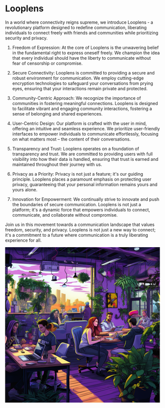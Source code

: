 # Looplens

In a world where connectivity reigns supreme, we introduce Looplens - a revolutionary platform designed to redefine communication, liberating individuals to connect freely with friends and communities while prioritizing security and privacy.

1. Freedom of Expression:
At the core of Looplens is the unwavering belief in the fundamental right to express oneself freely. We champion the idea that every individual should have the liberty to communicate without fear of censorship or compromise.

2. Secure Connectivity:
Looplens is committed to providing a secure and robust environment for communication. We employ cutting-edge encryption technologies to safeguard your conversations from prying eyes, ensuring that your interactions remain private and protected.

3. Community-Centric Approach:
We recognize the importance of communities in fostering meaningful connections. Looplens is designed to facilitate vibrant and engaging community interactions, fostering a sense of belonging and shared experiences.

4. User-Centric Design:
Our platform is crafted with the user in mind, offering an intuitive and seamless experience. We prioritize user-friendly interfaces to empower individuals to communicate effortlessly, focusing on what matters most – the content of their conversations.

5. Transparency and Trust:
Looplens operates on a foundation of transparency and trust. We are committed to providing users with full visibility into how their data is handled, ensuring that trust is earned and maintained throughout their journey with us.

6. Privacy as a Priority:
Privacy is not just a feature; it's our guiding principle. Looplens places a paramount emphasis on protecting user privacy, guaranteeing that your personal information remains yours and yours alone.

7. Innovation for Empowerment:
We continually strive to innovate and push the boundaries of secure communication. Looplens is not just a platform; it's a dynamic force that empowers individuals to connect, communicate, and collaborate without compromise.

Join us in this movement towards a communication landscape that values freedom, security, and privacy. Looplens is not just a new way to connect; it's a commitment to a future where communication is a truly liberating experience for all.

![](imagine-office.png)
